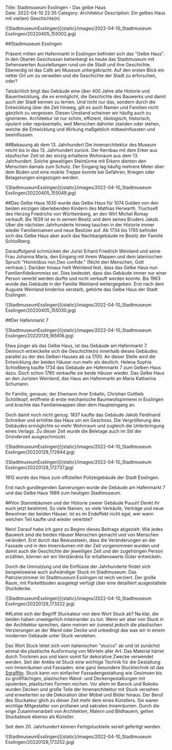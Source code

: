 Title: Stadtmuseum Esslingen - Das gelbe Haus  
Date: 2022-04-10 22:35
Category: Architektur
Description: Ein gelbes Haus mit viel(en) Geschichte(n) 


![StadtmuseumEsslingen]({static}/images/2022-04-10_Stadtmuseum Esslingen/20220405_155002.jpg)

##Stadtmuseum Esslingen

Präsent mitten am Hafenmarkt in Esslingen befindet sich das "Gelbe Haus". In den Oberen Geschossen beherbergt es heute das Stadtmuseum mit Sehenswerten Ausstellungen rund um die Stadt und ihre Geschichte. Ebenerdig ist das Café am Museum untergebracht. Auf den ersten Blick ein netter Ort um zu verweilen und die Geschichte der Stadt zu erforschen, oder? 

Tatsächlich birgt das Gebäude eine über 400 Jahre alte Historie und Bauentwicklung, die es ermöglicht, die Geschichte des Bauwerks und damit auch der Stadt kennen zu lernen. Und nicht nur das, sondern durch die Entwicklung über die Zeit hinweg, gilt es auch Namen und Familien nicht gänzlich zu vergessen. 
Diesen Umstand scheinen wir häufig auch zu ignorieren. Architektur ist nur schön, effizient, ökologisch, historisch, opulent oder repräsentativ, weil Menschen dahinter standen oder stehen, welche die Entwicklung und Wirkung maßgeblich mitbeeinflussten und beeinflussen. 

##Bebauung ab dem 13. Jahrhundert 
Die Innenarchitektur des Museum reicht bis in das 13. Jahrhundert zurück. Der Kernbau mit dem Erker aus staufischer Zeit ist der einzig erhaltene Wohnraum aus dem 13. Jahrhundert. Solche gewaltigen Steintürme mit Erkern dienten den Menschen damals zum Schutz. Der Eingang lag häufig mehrere Meter über dem Boden und eine mobile Treppe konnte bei Gefahren, Kriegen oder Belagerungen eingezogen werden. 

![StadtmuseumEsslingen]({static}/images/2022-04-10_Stadtmuseum Esslingen/20220405_155049.jpg)

##Das Gelbe Haus
1630 wurde das Gelbe Haus für 1074 Gulden von den beiden einzigen überlebenden Kindern des Mathias Herwarth, Truchseß des Herzog Friedrichs von Württemberg, an den Wirt Michel Romay verkauft. Bis 1639 ist es in seinem Besitz und dem seines Bruders Jakob. Uber die nächsten Jahrhunderte hinweg tauchen in der Historie immer wieder Familiennamen und neue Besitzer auf. Ab 1734 bis 1785 befindet sich das Gelbe Haus aber auch das Nachbargebäude im Besitz der Familie Schloßberg.  

Darauffolgend schmücken der Jurist Erhard Friedrich Weinland und seine Frau Johanna Maria, den Eingang mit ihrem Wappen und dem lateinischen Spruch "Hominibus non,Deo confide." (Nicht den Menschen, Gott vertraue.). Darüber hinaus hielt Weinland fest, dass das Gelbe Haus nun Familienfideikommiss sei. Dies bedeutet, dass das Gebäude immer nur einer Person vererbt werden durfte und nicht verkauft werden konnte. Bis 1963 wurde das Gebäude in der Familie Weinland weitergegeben. Erst nach dem  Auguste Weinland kinderlos verstarb, gehörte das Gelbe Haus der Stadt Esslingen. 

![StadtmuseumEsslingen]({static}/images/2022-04-10_Stadtmuseum Esslingen/20220405_155030.jpg)

##Der Hafenmarkt 7

![StadtmuseumEsslingen]({static}/images/2022-04-10_Stadtmuseum Esslingen/20220129_165616.jpg)

Etwa jünger als das Gelbe Haus, ist das Gebäude am Hafenmarkt 7. Dennoch entwickelte sich die Geschichte(n) innerhalb dieses Gebäudes parallel zu der des Gelben Hauses ab ca 1700. An dieser Stelle wird die Entwicklung der beiden Häuser nun mehr als deutlich. Helena Sophia Schloßberg kaufte 1734 das Gebäude am Hafenmarkt 7 zum Gelben Haus dazu. Doch schon 1785 verkaufte sie beide Häuser wieder. Das Gelbe Haus an den Juristen Weinland, das Haus am Hafenmarkt an Maria Katharina Schumann. 

Ihr Familie, genauer, der Ehemann ihrer Enkelin, Christian Gottlieb Schöllkopf, eröffnete di erste mechanische Baumwollspinnerei in Esslingen und brachte das Familienwappen über dem Haupteingang an. 

Doch damit noch nicht genug. 1837 kaufte das Gebäude Jakob Ferdinand Schreiber und erhöhte das Haus um ein Geschoss. Die Vergrößerung des Gebäudes ermöglichte so mehr Wohnraum und zugleich die Unterbringung eines Verlags. Zu dieser Zeit wurde die Beletage auch im Stil der Gründerzeit ausgeschmückt. 

![StadtmuseumEsslingen]({static}/images/2022-04-10_Stadtmuseum Esslingen/20220129_172844.jpg)

![StadtmuseumEsslingen]({static}/images/2022-04-10_Stadtmuseum Esslingen/20220129_172737.jpg)

1912 wurde das Haus zum offiziellen Polizeigebäude der Stadt Esslingen. 

Erst nach gundlegenden Sanierungen wurde die Gebäude am Hafenmarkt 7 und das Gelbe Haus 1989 zum heutigen Stadtmuseum. 

##Von Stammbäumen und der Historie zweier Gebäude
Puuuh! Denkt ihr euch jetzt bestimmt. So viele Namen, so viele Verkäufe, Verträge und neue Bewohner der beiden Häuser. Ist es im Endeffekt nicht egal, wer wann welchen Teil kaufte und wieder vererbte? 

Nein! Darauf habe ich ganz zu Beginn dieses Beitrags abgezielt. Wie jedes Bauwerk sind die beiden Häuser Menschen gemacht und von Menschen verändert. Erst durch das Bewusstsein, dass die Veränderungen an der Fassade und in den Innenräumen mit der Zeit vorgenommen wurden und damit auch die Geschichte der jeweiligen Zeit und der zugehörigen Person erzählen, können wir ein Verständnis für erhaltenswerte Güter entwickeln. 

Durch die Umnutzung und die Einflüsse der Jahrhunderte findet sich beispielsweise auch aufwändiger Stuck im Stadtmuseum. Das Patrizierzimmer im Stadtmuseum Esslingen ist reich verziert. Der große Raum, mit Parkettboden ausgelegt verfügt über eine detailliert ausgestaltete Stuckdecke.

![StadtmuseumEsslingen]({static}/images/2022-04-10_Stadtmuseum Esslingen/20220129_173222.jpg)

##Leitet sich der Begriff Stuckateur von dem Wort Stuck ab? 
Na klar, die beiden haben unweigerlich miteinander zu tun. Wenn wir aber von Stuck in der Architektur sprechen, dann meinen wir zumeist jedoch die plastischen Verzierungen an der Wand oder Decke und unbedingt das was wir in einem modernen Gebäude unter Stuck verstehen. 

Das Wort Stuck leitet sich vom italienischen "stucco" ab und ist zunächst einmal die plastische Ausformung von Mörteln aller Art. Das Material härtet durch Trocknen aus und kann somit für dekorative Zwecke verwendet werden. Seit der Antike ist Stuck eine wichtige Technik für die Gestaltung von Innenräumen und Fassaden. eine ganz besondere Stucktechnik ist das [Sgraffito]({filename}/2022-04-01_Zunft-zu-Hausgenossen-in-Basel.md). Stuck kann von einfacher Fassadengestaltung wie Gesimsen bis zu großflächigen, plastischen Wand- und Deckengestaltungen mit opulenten, plastischen Formen reichen. Vor allem im Barock und Rokoko wurden Decken und große Teile der Innenarchitektur mit Stuck versehen und erweiterten so die Dekoration über Möbel und Bilder hinaus. Der Beruf des Stuckateur glich zu dieser Zeit mehr dem eines Künstlers. Sie waren wichtige Mitgestalter von profanen und sakralen Innenräumen. Durch die enge Zusammenarbeit von Architekten, Malern und Bildhauern, gelten Stuckateure ebenso als Künstler. 

Seit dem 20. Jahrhundert können Fertigstuckteile seriell gefertigt werden.

![StadtmuseumEsslingen]({static}/images/2022-04-10_Stadtmuseum Esslingen/20220129_173252.jpg)
